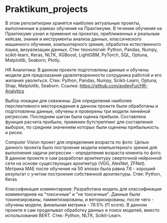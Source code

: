 # Praktikum_projects
В этом репозитиории хранятся наиболее актуальные проекты, выполненные в рамках обучения на Практикуме.
В течение обучения на Практикуме узнал и применил на проектах, приближенных к реальным кейсам, знания и инструменты анализа данных, классического машинного обучения, компьютерного зрения, обработки естественного языка, визуализации данных. 
Стек технологий: Python, Pandas, Numpy, scikit-learn, Keras, NLTK, XGBoost, LightGBM, PyTorch, SQL, Optuna, Matplotlib, Seaborn, Plotly.

HR Аналитика:
В данном проекте подготовлены данные и обучены модели для предсказания удовлетворенности сотрудника работой и его желания уволиться.
Стек: Python, Pandas, Numpy, Scikit-Learn, Optuna, Shap, Matplotlib, Seaborn.
Ссылка: https://github.com/avdeyFur/HR-Analytics

Выбор локации для скважины:
Для определения наиболее перспективного месторождения в данном проекте были обработаны и подготовлены данные, обучены и проверены три модели линейной регрессии. 
Последним шагом была оценка прибыли. Составлена функция расчета прибыли, применен бутстреппинг для составления выборок, по средним значениям которых были оценены прибыльность и риски.

Computer Vision проект для определения возраста по фото:
Целью данного проекта было построение модели компьютерного зрения для выполнения задачи регрессии - определения возраста клиента по фото. В данном проекте я сам разработал архитектуру сверточной нейронной сети на основе существующих архитектур (VGG, AlexNet, ZFNet). Метрика MAE после обучения на 50 эпохах была равна 7.6 - хороший результат с учетом построения собственной архитектуры. 
Стек: Python, Keras

Классификация комментариев:
Разработана модель для классификации комментариев на "токсичные" и "не токсичные". Данные были токинезированы, ламметизированы, и веторизированы, после чего - обучены модели, финальная метрика - 78.5% (f1 score).
В данном проекте я сам проделывал обработку данных и поиск моделей, вместо использования BERT. 
Стек: Python, NLTK, Scikit-Learn.
